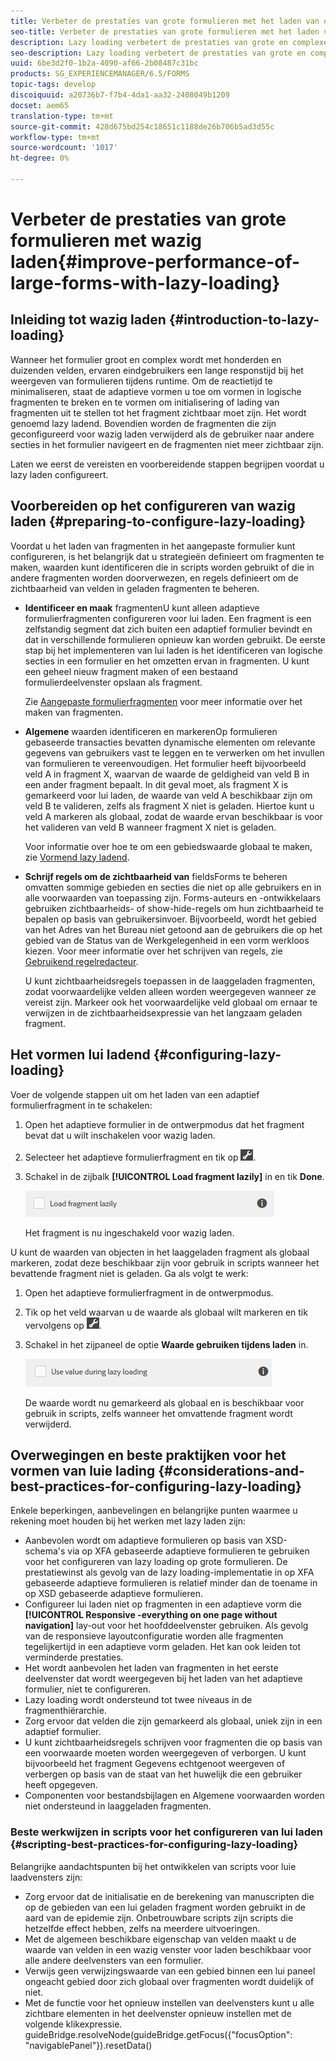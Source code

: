 ```yaml
---
title: Verbeter de prestaties van grote formulieren met het laden van de formulieren
seo-title: Verbeter de prestaties van grote formulieren met het laden van de formulieren
description: Lazy loading verbetert de prestaties van grote en complexe adaptieve formulieren aanzienlijk door de initialisatie en het laden van formulierfragmenten uit te stellen totdat deze zichtbaar zijn.
seo-description: Lazy loading verbetert de prestaties van grote en complexe adaptieve formulieren aanzienlijk door de initialisatie en het laden van formulierfragmenten uit te stellen totdat deze zichtbaar zijn.
uuid: 6be3d2f0-1b2a-4090-af66-2b08487c31bc
products: SG_EXPERIENCEMANAGER/6.5/FORMS
topic-tags: develop
discoiquuid: a20736b7-f7b4-4da1-aa32-2408049b1209
docset: aem65
translation-type: tm+mt
source-git-commit: 428d675bd254c18651c1188de26b706b5ad3d55c
workflow-type: tm+mt
source-wordcount: '1017'
ht-degree: 0%

---
```



# Verbeter de prestaties van grote formulieren met wazig laden{#improve-performance-of-large-forms-with-lazy-loading}

## Inleiding tot wazig laden {#introduction-to-lazy-loading}

Wanneer het formulier groot en complex wordt met honderden en duizenden velden, ervaren eindgebruikers een lange responstijd bij het weergeven van formulieren tijdens runtime. Om de reactietijd te minimaliseren, staat de adaptieve vormen u toe om vormen in logische fragmenten te breken en te vormen om initialisering of lading van fragmenten uit te stellen tot het fragment zichtbaar moet zijn. Het wordt genoemd lazy ladend. Bovendien worden de fragmenten die zijn geconfigureerd voor wazig laden verwijderd als de gebruiker naar andere secties in het formulier navigeert en de fragmenten niet meer zichtbaar zijn.

Laten we eerst de vereisten en voorbereidende stappen begrijpen voordat u lazy laden configureert.

## Voorbereiden op het configureren van wazig laden {#preparing-to-configure-lazy-loading}

Voordat u het laden van fragmenten in het aangepaste formulier kunt configureren, is het belangrijk dat u strategieën definieert om fragmenten te maken, waarden kunt identificeren die in scripts worden gebruikt of die in andere fragmenten worden doorverwezen, en regels definieert om de zichtbaarheid van velden in geladen fragmenten te beheren.

* **Identificeer en maak**
fragmentenU kunt alleen adaptieve formulierfragmenten configureren voor lui laden. Een fragment is een zelfstandig segment dat zich buiten een adaptief formulier bevindt en dat in verschillende formulieren opnieuw kan worden gebruikt. De eerste stap bij het implementeren van lui laden is het identificeren van logische secties in een formulier en het omzetten ervan in fragmenten. U kunt een geheel nieuw fragment maken of een bestaand formulierdeelvenster opslaan als fragment.

   Zie [Aangepaste formulierfragmenten](../../forms/using/adaptive-form-fragments.md) voor meer informatie over het maken van fragmenten.

* **Algemene**
waarden identificeren en markerenOp formulieren gebaseerde transacties bevatten dynamische elementen om relevante gegevens van gebruikers vast te leggen en te verwerken om het invullen van formulieren te vereenvoudigen. Het formulier heeft bijvoorbeeld veld A in fragment X, waarvan de waarde de geldigheid van veld B in een ander fragment bepaalt. In dit geval moet, als fragment X is gemarkeerd voor lui laden, de waarde van veld A beschikbaar zijn om veld B te valideren, zelfs als fragment X niet is geladen. Hiertoe kunt u veld A markeren als globaal, zodat de waarde ervan beschikbaar is voor het valideren van veld B wanneer fragment X niet is geladen.

   Voor informatie over hoe te om een gebiedswaarde globaal te maken, zie [Vormend lazy ladend](../../forms/using/lazy-loading-adaptive-forms.md#p-configuring-lazy-loading-p).

* **Schrijf regels om de zichtbaarheid van**
fieldsForms te beheren omvatten sommige gebieden en secties die niet op alle gebruikers en in alle voorwaarden van toepassing zijn. Forms-auteurs en -ontwikkelaars gebruiken zichtbaarheids- of show-hide-regels om hun zichtbaarheid te bepalen op basis van gebruikersinvoer. Bijvoorbeeld, wordt het gebied van het Adres van het Bureau niet getoond aan de gebruikers die op het gebied van de Status van de Werkgelegenheid in een vorm werkloos kiezen. Voor meer informatie over het schrijven van regels, zie [Gebruikend regelredacteur](../../forms/using/rule-editor.md).

   U kunt zichtbaarheidsregels toepassen in de laaggeladen fragmenten, zodat voorwaardelijke velden alleen worden weergegeven wanneer ze vereist zijn. Markeer ook het voorwaardelijke veld globaal om ernaar te verwijzen in de zichtbaarheidsexpressie van het langzaam geladen fragment.

## Het vormen lui ladend {#configuring-lazy-loading}

Voer de volgende stappen uit om het laden van een adaptief formulierfragment in te schakelen:

1. Open het adaptieve formulier in de ontwerpmodus dat het fragment bevat dat u wilt inschakelen voor wazig laden.
1. Selecteer het adaptieve formulierfragment en tik op ![cmp](assets/cmppr.png).
1. Schakel in de zijbalk **[!UICONTROL Load fragment lazily]** in en tik **Done**.

   ![Lazy loading inschakelen voor het adaptieve formulierfragment](assets/lazy-loading-fragment.png)

   Het fragment is nu ingeschakeld voor wazig laden.

U kunt de waarden van objecten in het laaggeladen fragment als globaal markeren, zodat deze beschikbaar zijn voor gebruik in scripts wanneer het bevattende fragment niet is geladen. Ga als volgt te werk:

1. Open het adaptieve formulierfragment in de ontwerpmodus.
1. Tik op het veld waarvan u de waarde als globaal wilt markeren en tik vervolgens op ![cmpr](assets/cmppr.png).
1. Schakel in het zijpaneel de optie **Waarde gebruiken tijdens laden** in.

   ![Lazy loading field in sidebar](assets/enable-lazy-loading.png)

   De waarde wordt nu gemarkeerd als globaal en is beschikbaar voor gebruik in scripts, zelfs wanneer het omvattende fragment wordt verwijderd.

## Overwegingen en beste praktijken voor het vormen van luie lading {#considerations-and-best-practices-for-configuring-lazy-loading}

Enkele beperkingen, aanbevelingen en belangrijke punten waarmee u rekening moet houden bij het werken met lazy laden zijn:

* Aanbevolen wordt om adaptieve formulieren op basis van XSD-schema&#39;s via op XFA gebaseerde adaptieve formulieren te gebruiken voor het configureren van lazy loading op grote formulieren. De prestatiewinst als gevolg van de lazy loading-implementatie in op XFA gebaseerde adaptieve formulieren is relatief minder dan de toename in op XSD gebaseerde adaptieve formulieren.
* Configureer lui laden niet op fragmenten in een adaptieve vorm die **[!UICONTROL Responsive -everything on one page without navigation]** lay-out voor het hoofddeelvenster gebruiken. Als gevolg van de responsieve layoutconfiguratie worden alle fragmenten tegelijkertijd in een adaptieve vorm geladen. Het kan ook leiden tot verminderde prestaties.
* Het wordt aanbevolen het laden van fragmenten in het eerste deelvenster dat wordt weergegeven bij het laden van het adaptieve formulier, niet te configureren.
* Lazy loading wordt ondersteund tot twee niveaus in de fragmenthiërarchie.
* Zorg ervoor dat velden die zijn gemarkeerd als globaal, uniek zijn in een adaptief formulier.
* U kunt zichtbaarheidsregels schrijven voor fragmenten die op basis van een voorwaarde moeten worden weergegeven of verborgen. U kunt bijvoorbeeld het fragment Gegevens echtgenoot weergeven of verbergen op basis van de staat van het huwelijk die een gebruiker heeft opgegeven.
* Componenten voor bestandsbijlagen en Algemene voorwaarden worden niet ondersteund in laaggeladen fragmenten.

### Beste werkwijzen in scripts voor het configureren van lui laden {#scripting-best-practices-for-configuring-lazy-loading}

Belangrijke aandachtspunten bij het ontwikkelen van scripts voor luie laadvensters zijn:

* Zorg ervoor dat de initialisatie en de berekening van manuscripten die op de gebieden van een lui geladen fragment worden gebruikt in de aard van de epidemie zijn. Onbetrouwbare scripts zijn scripts die hetzelfde effect hebben, zelfs na meerdere uitvoeringen.
* Met de algemeen beschikbare eigenschap van velden maakt u de waarde van velden in een wazig venster voor laden beschikbaar voor alle andere deelvensters van een formulier.
* Verwijs geen verwijzingswaarde van een gebied binnen een lui paneel ongeacht gebied door zich globaal over fragmenten wordt duidelijk of niet.
* Met de functie voor het opnieuw instellen van deelvensters kunt u alle zichtbare elementen in het deelvenster opnieuw instellen met de volgende klikexpressie.\
   guideBridge.resolveNode(guideBridge.getFocus({&quot;focusOption&quot;: &quot;navigablePanel&quot;}).resetData()

